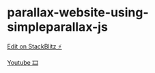 # parallax-website-using-simpleparallax-js

[Edit on StackBlitz ⚡️](https://stackblitz.com/edit/parallax-website-using-simpleparallax-js)


[Youtube 🎞](https://www.youtube.com/watch?v=WYceq2HGJ84&ab_channel=OnlineTutorials)
